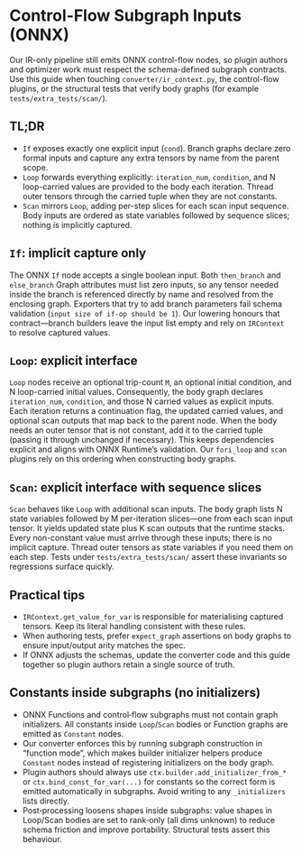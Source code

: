 # Control-Flow Subgraph Inputs (ONNX)

Our IR-only pipeline still emits ONNX control-flow nodes, so plugin authors and optimizer work must respect the schema-defined subgraph contracts. Use this guide when touching `converter/ir_context.py`, the control-flow plugins, or the structural tests that verify body graphs (for example `tests/extra_tests/scan/`).

## TL;DR
- `If` exposes exactly one explicit input (`cond`). Branch graphs declare zero formal inputs and capture any extra tensors by name from the parent scope.
- `Loop` forwards everything explicitly: `iteration_num`, `condition`, and N loop-carried values are provided to the body each iteration. Thread outer tensors through the carried tuple when they are not constants.
- `Scan` mirrors `Loop`, adding per-step slices for each scan input sequence. Body inputs are ordered as state variables followed by sequence slices; nothing is implicitly captured.

## `If`: implicit capture only
The ONNX `If` node accepts a single boolean input. Both `then_branch` and `else_branch` Graph attributes must list zero inputs, so any tensor needed inside the branch is referenced directly by name and resolved from the enclosing graph. Exporters that try to add branch parameters fail schema validation (`input size of if-op should be 1`). Our lowering honours that contract—branch builders leave the input list empty and rely on `IRContext` to resolve captured values.

## `Loop`: explicit interface
`Loop` nodes receive an optional trip-count `M`, an optional initial condition, and N loop-carried initial values. Consequently, the body graph declares `iteration_num`, `condition`, and those N carried values as explicit inputs. Each iteration returns a continuation flag, the updated carried values, and optional scan outputs that map back to the parent node. When the body needs an outer tensor that is not constant, add it to the carried tuple (passing it through unchanged if necessary). This keeps dependencies explicit and aligns with ONNX Runtime’s validation. Our `fori_loop` and `scan` plugins rely on this ordering when constructing body graphs.

## `Scan`: explicit interface with sequence slices
`Scan` behaves like `Loop` with additional scan inputs. The body graph lists N state variables followed by M per-iteration slices—one from each scan input tensor. It yields updated state plus K scan outputs that the runtime stacks. Every non-constant value must arrive through these inputs; there is no implicit capture. Thread outer tensors as state variables if you need them on each step. Tests under `tests/extra_tests/scan/` assert these invariants so regressions surface quickly.

## Practical tips
- `IRContext.get_value_for_var` is responsible for materialising captured tensors. Keep its literal handling consistent with these rules.
- When authoring tests, prefer `expect_graph` assertions on body graphs to ensure input/output arity matches the spec.
- If ONNX adjusts the schemas, update the converter code and this guide together so plugin authors retain a single source of truth.

## Constants inside subgraphs (no initializers)
- ONNX Functions and control‑flow subgraphs must not contain graph initializers. All constants inside `Loop`/`Scan` bodies or Function graphs are emitted as `Constant` nodes.
- Our converter enforces this by running subgraph construction in “function mode”, which makes builder initializer helpers produce `Constant` nodes instead of registering initializers on the body graph.
- Plugin authors should always use `ctx.builder.add_initializer_from_*` or `ctx.bind_const_for_var(...)` for constants so the correct form is emitted automatically in subgraphs. Avoid writing to any `_initializers` lists directly.
- Post‑processing loosens shapes inside subgraphs: value shapes in Loop/Scan bodies are set to rank‑only (all dims unknown) to reduce schema friction and improve portability. Structural tests assert this behaviour.
